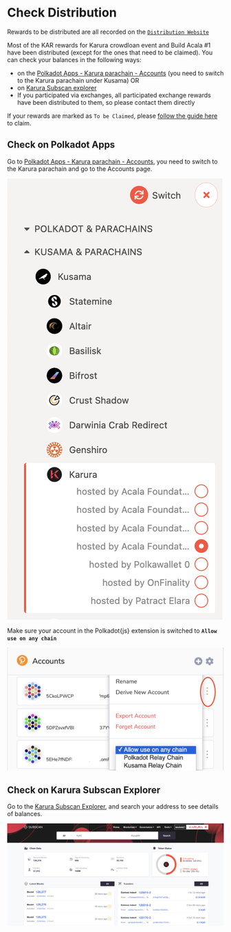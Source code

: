 # Check Distribution

Rewards to be distributed are all recorded on the [`Distribution Website`](https://distribution.acala.network)

Most of the KAR rewards for Karura crowdloan event and Build Acala \#1  have been distributed \(except for the ones that need to be claimed\). You can check your balances in the following ways:

* on the [Polkadot Apps - Karura parachain - Accounts](https://polkadot.js.org/apps/#/accounts) \(you need to switch to the Karura parachain under Kusama\) OR
* on [Karura Subscan explorer](https://karura.subscan.io/)
* If you participated via exchanges, all participated exchange rewards have been distributed to them, so please contact them directly

If your rewards are marked as `To be Claimed`, please [follow the guide here](../../crowdloan/claim-kar.md) to claim.

## Check on Polkadot Apps

Go to [Polkadot Apps - Karura parachain - Accounts](https://polkadot.js.org/apps/#/accounts), you need to switch to the Karura parachain and go to the Accounts page.

![](../../../.gitbook/assets/screen-shot-2021-07-13-at-8.11.19-am.png)

Make sure your account in the Polkadot{js} extension is switched to **`Allow use on any chain`** 

![](../../../.gitbook/assets/screen-shot-2021-07-13-at-8.14.12-am.png)

## Check on Karura Subscan Explorer

Go to the [Karura Subscan Explorer](https://karura.subscan.io/), and search your address to see details of balances.

![](../../../.gitbook/assets/screen-shot-2021-07-13-at-8.21.40-am.png)

